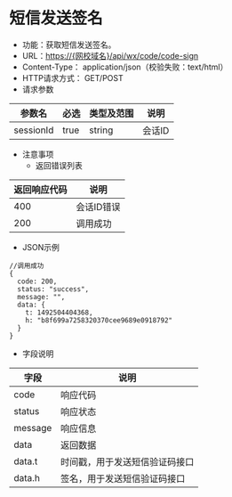 # 短信发送签名

* 功能：获取短信发送签名。
* URL：[https://{网校域名}/api/wx/code/code-sign](https://{网校域名}/api/wx/code/code-sign)
* Content-Type： application/json（校验失败：text/html）
* HTTP请求方式： GET/POST
* 请求参数

| 参数名 | 必选 | 类型及范围 | 说明 |
| --- | --- | --- | --- |
| sessionId | true | string | 会话ID |

* 注意事项
  * 返回错误列表

| 返回响应代码 | 说明 |
| --- | --- |
| 400 |	会话ID错误 |
| 200 | 调用成功 |

* JSON示例

```
//调用成功
{
  code: 200,
  status: "success",
  message: "",
  data: {
	t: 1492504404368,
	h: "b8f699a7258320370cee9689e0918792"
  } 
}
```

* 字段说明

| 字段 | 说明 |
| --- | --- |
| code | 响应代码 |
| status | 响应状态 |
| message | 响应信息 |
| data | 返回数据 |
| data.t | 时间戳，用于发送短信验证码接口 |
| data.h | 签名，用于发送短信验证码接口 | 

